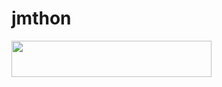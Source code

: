 # jmthon

<p align="left"><a href="https://heroku.com/deploy?template=https://github.com/mpoer1/musi"> <img src="https://img.shields.io/badge/Deploy%20To%20Heroku-purple?style=for-the-badge&logo=heroku" width="320" height="58.45"/></a></p>
